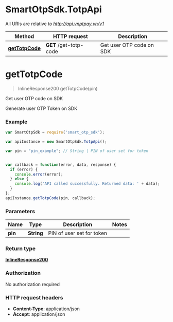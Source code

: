 # SmartOtpSdk.TotpApi

All URIs are relative to *http://api.vnptpay.vn/v1*

Method | HTTP request | Description
------------- | ------------- | -------------
[**getTotpCode**](TotpApi.md#getTotpCode) | **GET** /get-totp-code | Get user OTP code on SDK


<a name="getTotpCode"></a>
# **getTotpCode**
> InlineResponse200 getTotpCode(pin)

Get user OTP code on SDK

Generate user OTP Token on SDK

### Example
```javascript
var SmartOtpSdk = require('smart_otp_sdk');

var apiInstance = new SmartOtpSdk.TotpApi();

var pin = "pin_example"; // String | PIN of user set for token


var callback = function(error, data, response) {
  if (error) {
    console.error(error);
  } else {
    console.log('API called successfully. Returned data: ' + data);
  }
};
apiInstance.getTotpCode(pin, callback);
```

### Parameters

Name | Type | Description  | Notes
------------- | ------------- | ------------- | -------------
 **pin** | **String**| PIN of user set for token | 

### Return type

[**InlineResponse200**](InlineResponse200.md)

### Authorization

No authorization required

### HTTP request headers

 - **Content-Type**: application/json
 - **Accept**: application/json

